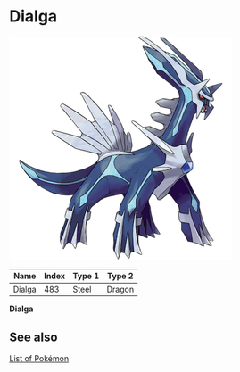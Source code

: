 # Dialga


![Dialga](images/483.png)

| **Name** | **Index** | **Type 1** | **Type 2** |
|----|----|----|----|
| Dialga | 483 | Steel | Dragon  |

**Dialga** 

## See also

[List of Pokémon](../pokemon.md)
